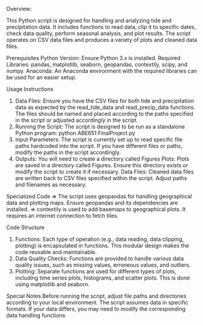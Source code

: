 Overview:

This Python script is designed for handling and analyzing tide and precipitation data. It includes functions to read data, clip it to specific dates, check data quality, perform seasonal analysis, and plot results. The script operates on CSV data files and produces a variety of plots and cleaned data files.

Prerequisites
Python Version: Ensure Python 3.x is installed.
Required Libraries: pandas, matplotlib, seaborn, geopandas, contextily, scipy, and numpy.
Anaconda: An Anaconda environment with the required libraries can be used for an easier setup.

Usage Instructions
1. Data Files: Ensure you have the CSV files for both tide and precipitation data as expected by the read_tide_data and read_precip_data functions. The files should be named and placed according to the paths specified in the script or adjusted accordingly in the script.
2. Running the Script: The script is designed to be run as a standalone Python program: python ABE651 FinalProject.py
3. Input Parameters: The script is currently set up to read specific file paths hardcoded into the script. If you have different files or paths, modify the paths in the script accordingly.
4. Outputs: You will need to create a directory called Figures
Plots: Plots are saved in a directory called Figures. Ensure this directory exists or modify the script to create it if necessary.
Data Files: Cleaned data files are written back to CSV files specified within the script. Adjust paths and filenames as necessary.

Specialized Code
=> The script uses geopandas for handling geographical data and plotting maps. Ensure geopandas and its dependencies are installed.
=> contextily is used to add basemaps to geographical plots. It requires an internet connection to fetch tiles.

Code Structure
1. Functions: Each type of operation (e.g., data reading, data clipping, plotting) is encapsulated in functions. This modular design makes the code reusable and maintainable.
2. Data Quality Checks: Functions are provided to handle various data quality issues, such as missing values, erroneous values, and outliers.
3. Plotting: Separate functions are used for different types of plots, including time series plots, histograms, and scatter plots. This is done using matplotlib and seaborn.

Special Notes
Before running the script, adjust file paths and directories according to your local environment.
The script assumes data in specific formats. If your data differs, you may need to modify the corresponding data handling functions
